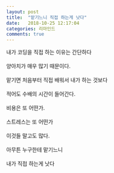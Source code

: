 ```yaml
---
layout: post
title:  "맡기느니 직접 하는게 낫다"
date:   2018-10-25 12:17:04
categories: 리마인드
comments: true
---
```


내가 코딩을 직접 하는 이유는 간단하다<br>
<br>
양아치가 매우 많기 때문이다. <br>
<br>
맡기면 처음부터 직접 배워서 내가 하는 것보다 <br>
<br>
적어도 수배의 시간이 들어간다. <br>
<br>
비용은 또 어떤가. <br>
<br>
스트레스는 또 어떤가 <br>
<br>
이것들 말고도 많다. <br>
<br>
아무튼 누구한테 맡기느니 <br>
<br>
내가 직접 하는게 낫다
